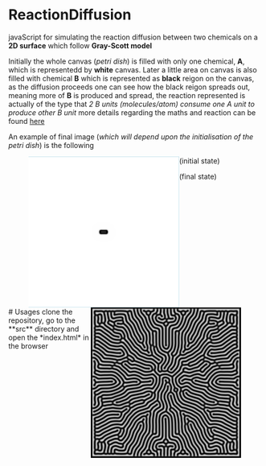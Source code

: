 # ReactionDiffusion
javaScript for simulating the reaction diffusion between two chemicals on a **2D surface** which follow **Gray-Scott model**

Initially the whole canvas (*petri dish*) is filled with only one chemical, **A**, which is representedd by **white** canvas. Later a little area on canvas is also filled with chemical **B** which is represented as **black** reigon on the canvas, as the diffusion proceeds one can see how the black reigon spreads out, meaning more of **B** is produced and spread, the reaction represented is actually of the type that *2 B units (molecules/atom) consume one A unit to produce other B unit* more details regarding the maths and reaction can be found [here](http://karlsims.com/rd.html)

An example of final image (*which will depend upon the initialisation of the petri dish*) is the following
<br/>
<figure>
<img src="https://github.com/udion/ReactionDiffusion/blob/interactive/images/initialstate0.png" align="left" height="300" width="300">
<figcaption>(initial state)</figcaption>
</figure>
<figure>
<img src="https://github.com/udion/ReactionDiffusion/blob/interactive/images/diffusionpattern0.png" align="right" height="300" width="300">
<figcaption>(final state)</figcaption>
</figure>
<br/>
<br/>
<br/>
<br/>
<br/>
<br/>
<br/>
<br/>
<br/>
<br/>
<br/>
<br/>
<br/>
<br/>
# Usages
clone the repository, go to the **src** directory and open the *index.html* in the browser
